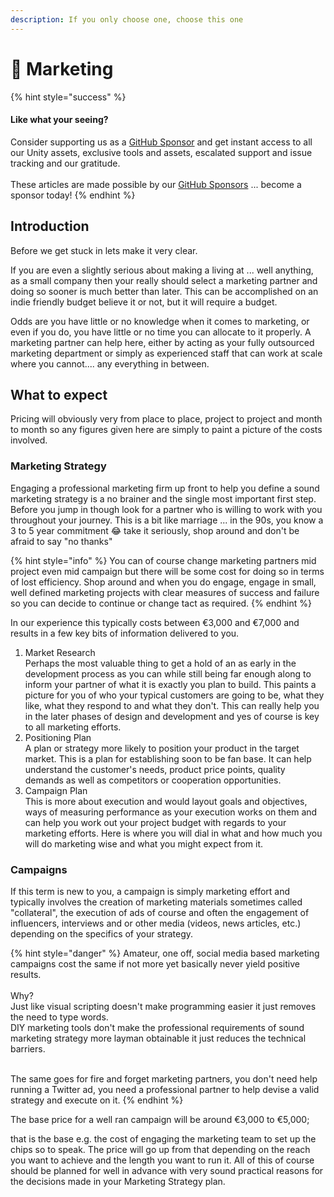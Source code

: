 ```yaml
---
description: If you only choose one, choose this one
---
```


# 📣 Marketing

{% hint style="success" %}
#### Like what your seeing?

Consider supporting us as a [GitHub Sponsor](../become-a-sponsor.md) and get instant access to all our Unity assets, exclusive tools and assets, escalated support and issue tracking and our gratitude.\
\
These articles are made possible by our [GitHub Sponsors](https://github.com/sponsors/heathen-engineering) ... become a sponsor today!
{% endhint %}

## Introduction

Before we get stuck in lets make it very clear.

If you are even a slightly serious about making a living at ... well anything, as a small company then your really should select a marketing partner and doing so sooner is much better than later. This can be accomplished on an indie friendly budget believe it or not, but it will require a budget.

Odds are you have little or no knowledge when it comes to marketing, or even if you do, you have little or no time you can allocate to it properly. A marketing partner can help here, either by acting as your fully outsourced marketing department or simply as experienced staff that can work at scale where you cannot.... any everything in between.

## What to expect

Pricing will obviously very from place to place, project to project and month to month so any figures given here are simply to paint a picture of the costs involved.

### Marketing Strategy

Engaging a professional marketing firm up front to help you define a sound marketing strategy is a no brainer and the single most important first step. Before you jump in though look for a partner who is willing to work with you throughout your journey. This is a bit like marriage ... in the 90s, you know a 3 to 5 year commitment 😂 take it seriously, shop around and don't be afraid to say "no thanks"

{% hint style="info" %}
You can of course change marketing partners mid project even mid campaign but there will be some cost for doing so in terms of lost efficiency. Shop around and when you do engage, engage in small, well defined marketing projects with clear measures of success and failure so you can decide to continue or change tact as required.
{% endhint %}

In our experience this typically costs between €3,000 and €7,000 and results in a few key bits of information delivered to you.

1. Market Research\
   Perhaps the most valuable thing to get a hold of an as early in the development process as you can while still being far enough along to inform your partner of what it is exactly you plan to build. This paints a picture for you of who your typical customers are going to be, what they like, what they respond to and what they don't. This can really help you in the later phases of design and development and yes of course is key to all marketing efforts.
2. Positioning Plan\
   A plan or strategy more likely to position your product in the target market. This is a plan for establishing soon to be fan base. It can help understand the customer's needs, product price points, quality demands as well as competitors or cooperation opportunities.
3. Campaign Plan\
   This is more about execution and would layout goals and objectives, ways of measuring performance as your execution works on them and can help you work out your project budget with regards to your marketing efforts. Here is where you will dial in what and how much you will do marketing wise and what you might expect from it.

### Campaigns

If this term is new to you, a campaign is simply marketing effort and typically involves the creation of marketing materials sometimes called "collateral", the execution of ads of course and often the engagement of influencers, interviews and or other media (videos, news articles, etc.) depending on the specifics of your strategy.

{% hint style="danger" %}
Amateur, one off, social media based marketing campaigns cost the same if not more yet basically never yield positive results.\
\
Why?\
Just like visual scripting doesn't make programming easier it just removes the need to type words.\
DIY marketing tools don't make the professional requirements of sound marketing strategy more layman obtainable it just reduces the technical barriers.

\
The same goes for fire and forget marketing partners, you don't need help running a Twitter ad, you need a professional partner to help devise a valid strategy and execute on it.
{% endhint %}

The base price for a well ran campaign will be around €3,000 to €5,000;&#x20;

that is the base e.g. the cost of engaging the marketing team to set up the chips so to speak. The price will go up from that depending on the reach you want to achieve and the length you want to run it. All of this of course should be planned for well in advance with very sound practical reasons for the decisions made in your Marketing Strategy plan.&#x20;
